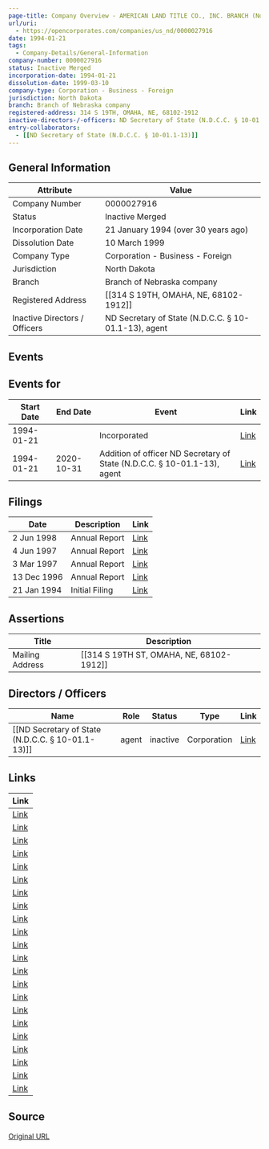 ```yaml
---
page-title: Company Overview - AMERICAN LAND TITLE CO., INC. BRANCH (North Dakota - 0000027916)
url/uri:
  - https://opencorporates.com/companies/us_nd/0000027916
date: 1994-01-21
tags:
  - Company-Details/General-Information
company-number: 0000027916
status: Inactive Merged
incorporation-date: 1994-01-21
dissolution-date: 1999-03-10
company-type: Corporation - Business - Foreign
jurisdiction: North Dakota
branch: Branch of Nebraska company
registered-address: 314 S 19TH, OMAHA, NE, 68102-1912
inactive-directors-/-officers: ND Secretary of State (N.D.C.C. § 10-01.1-13), agent
entry-collaborators:
  - [[ND Secretary of State (N.D.C.C. § 10-01.1-13)]]
---
```


## General Information
| Attribute | Value |
|-----------|-------|
| Company Number | 0000027916 |
| Status | Inactive Merged |
| Incorporation Date | 21 January 1994 (over 30 years ago) |
| Dissolution Date | 10 March 1999 |
| Company Type | Corporation - Business - Foreign |
| Jurisdiction | North Dakota |
| Branch | Branch of Nebraska company |
| Registered Address | [[314 S 19TH, OMAHA, NE, 68102-1912]] |
| Inactive Directors / Officers | ND Secretary of State (N.D.C.C. § 10-01.1-13), agent |

## Events
## Events for
| Start Date | End Date   | Event                                                   | Link |
|------------|------------|-------------------------------------------------------|------|
| 1994-01-21 |            | Incorporated                                            | [Link](https://opencorporates.com/events/1907566130) |
| 1994-01-21 | 2020-10-31 | Addition of officer ND Secretary of State (N.D.C.C. § 10-01.1-13), agent | [Link](https://opencorporates.com/events/1907566124) |

## Filings
| Date | Description | Link |
|------|-------------|-------|
| 2 Jun 1998 | Annual Report | [Link](https://opencorporates.com/filings/667019666) |
| 4 Jun 1997 | Annual Report | [Link](https://opencorporates.com/filings/667019672) |
| 3 Mar 1997 | Annual Report | [Link](https://opencorporates.com/filings/667019678) |
| 13 Dec 1996 | Annual Report | [Link](https://opencorporates.com/filings/667019681) |
| 21 Jan 1994 | Initial Filing | [Link](https://opencorporates.com/filings/667019687) |

## Assertions
| Title | Description |
|-------|-------------|
| Mailing Address | [[314 S 19TH ST, OMAHA, NE, 68102-1912]] |

## Directors / Officers
| Name                 | Role            | Status     | Type        | Link |
|----------------------|-----------------|------------|-------------|------|
| [[ND Secretary of State (N.D.C.C. § 10-01.1-13)]] | agent           | inactive   | Corporation | [Link](https://opencorporates.com/officers/427806848) |

## Links
| Link |
|------|
| [Link](/filings/667019681) |
| [Link](/companies/us_pa/2563093) |
| [Link](/filings/667019678) |
| [Link](/filings/667019672) |
| [Link](/filings/667019687) |
| [Link](/events/1907566130) |
| [Link](https://firststop.sos.nd.gov/) |
| [Link](/companies/us_de/2349626) |
| [Link](/filings/667019666) |
| [Link](/events/1907566124) |
| [Link](/companies/us_ga/K324852) |
| [Link](/companies/us_ne/0440868) |
| [Link](/officers/427806848) |
| [Link](/data/88327241) |
| [Link](/companies/us_ar/100001824) |
| [Link](/companies/us_nj/0100559899) |
| [Link](/companies/us_az/F00606208) |
| [Link](/companies/us_hi/15446F1) |
| [Link](/companies/us_fl/F94000002920) |
| [Link](/companies/us_va/F1151549) |
| [Link](https://opencorporates.com/companies/us_nd/0000027916/filings) |
| [Link](/companies/us_wa/601517989) |

## Source
[Original URL](https://opencorporates.com/companies/us_nd/0000027916)
